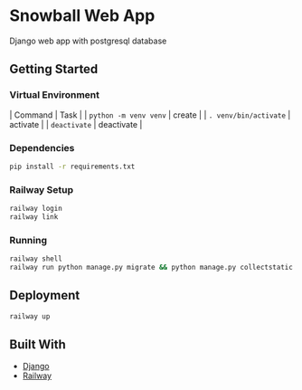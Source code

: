 # Snowball Web App

Django web app with postgresql database

## Getting Started

### Virtual Environment

| Command | Task |
| `python -m venv venv` | create |
| `. venv/bin/activate` | activate |
| `deactivate` | deactivate |

### Dependencies

```bash
pip install -r requirements.txt
```

### Railway Setup

```bash
railway login
railway link
```

### Running

```bash
railway shell
railway run python manage.py migrate && python manage.py collectstatic --noinput && gunicorn snowballwebapp.wsgi
```

## Deployment

```bash
railway up
```

## Built With

* [Django](https://www.djangoproject.com/)
* [Railway](https://railway.app/)